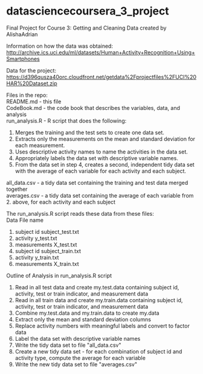 # datasciencecoursera_3_project
Final Project for Course 3: Getting and Cleaning Data
created by AlishaAdrian

Information on how the data was obtained: http://archive.ics.uci.edu/ml/datasets/Human+Activity+Recognition+Using+Smartphones

Data for the project: https://d396qusza40orc.cloudfront.net/getdata%2Fprojectfiles%2FUCI%20HAR%20Dataset.zip

Files in the repo:  
README.md - this file  
CodeBook.md - the code book that describes the variables, data, and analysis  
run_analysis.R - R script that does the following:  
  1. Merges the training and the test sets to create one data set.  
  2. Extracts only the measurements on the mean and standard deviation for each measurement.  
  3. Uses descriptive activity names to name the activities in the data set.  
  4. Appropriately labels the data set with descriptive variable names.  
  5. From the data set in step 4, creates a second, independent tidy data set with the average of each variable for each activity and each subject.  
  
all_data.csv - a tidy data set containing the training and test data merged together  
averages.csv - a tidy data set containing the average of each variable from 2. above, for each activity and each subject  

The run_analysis.R script reads these data from these files:  
     Data                  File name  
1.  subject id        subject_test.txt  
2.  activity          y_test.txt  
3.  measurements      X_test.txt  
4.  subject id        subject_train.txt  
5.  activity          y_train.txt  
6.  measurements      X_train.txt  
  
Outline of Analysis in run_analysis.R script  
1. Read in all test data and create my.test.data containing subject id, activity, test or train indicator, and measurement data  
2. Read in all train data and create my.train.data containing subject id, activity, test or train indicator, and measurement data  
3. Combine my.test.data and my.train.data to create my.data  
4. Extract only the mean and standard deviation columns  
5. Replace activity numbers with meaningful labels and convert to factor data  
6. Label the data set with descriptive variable names  
7. Write the tidy data set to file "all_data.csv"  
8. Create a new tidy data set - for each combination of subject id and activity type, compute the average for each variable  
9. Write the new tidy data set to file "averages.csv"  


  
